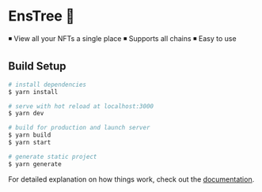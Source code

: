 # EnsTree 🌲

 ◾ View all your NFTs a single place
 ◾ Supports all chains
 ◾ Easy to use
 

## Build Setup

```bash
# install dependencies
$ yarn install

# serve with hot reload at localhost:3000
$ yarn dev

# build for production and launch server
$ yarn build
$ yarn start

# generate static project
$ yarn generate
```

For detailed explanation on how things work, check out the [documentation](https://nuxtjs.org).
